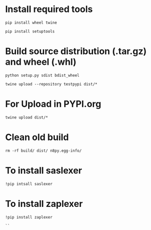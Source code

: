 # Install required tools

```
pip install wheel twine
```
```
pip install setuptools
```

# Build source distribution (.tar.gz) and wheel (.whl)
```
python setup.py sdist bdist_wheel
```
```
twine upload --repository testpypi dist/*
```

# For Upload in PYPI.org
```
twine upload dist/* 
```

# Clean old build
```
rm -rf build/ dist/ n8py.egg-info/
```

# To install saslexer
```
!pip intsall saslexer
```
# To install zaplexer
```
!pip install zaplexer

``

